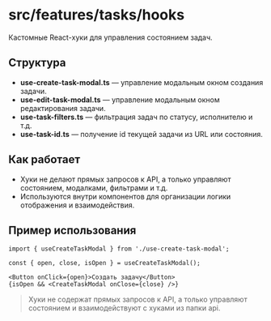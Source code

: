 # src/features/tasks/hooks

Кастомные React-хуки для управления состоянием задач.

## Структура
- **use-create-task-modal.ts** — управление модальным окном создания задачи.
- **use-edit-task-modal.ts** — управление модальным окном редактирования задачи.
- **use-task-filters.ts** — фильтрация задач по статусу, исполнителю и т.д.
- **use-task-id.ts** — получение id текущей задачи из URL или состояния.

## Как работает
- Хуки не делают прямых запросов к API, а только управляют состоянием, модалками, фильтрами и т.д.
- Используются внутри компонентов для организации логики отображения и взаимодействия.

## Пример использования

```tsx
import { useCreateTaskModal } from './use-create-task-modal';

const { open, close, isOpen } = useCreateTaskModal();

<Button onClick={open}>Создать задачу</Button>
{isOpen && <CreateTaskModal onClose={close} />}
```

> Хуки не содержат прямых запросов к API, а только управляют состоянием и взаимодействуют с хуками из папки api. 